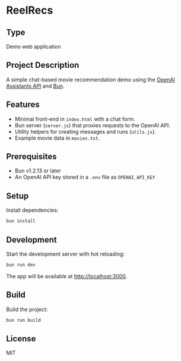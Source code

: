 # ReelRecs

## Type

Demo web application

## Project Description

A simple chat-based movie recommendation demo using the [OpenAI Assistants API](https://platform.openai.com/docs/assistants) and [Bun](https://bun.sh).

## Features

- Minimal front-end in `index.html` with a chat form.
- Bun server (`server.js`) that proxies requests to the OpenAI API.
- Utility helpers for creating messages and runs (`utils.js`).
- Example movie data in `movies.txt`.

## Prerequisites

- Bun v1.2.13 or later
- An OpenAI API key stored in a `.env` file as `OPENAI_API_KEY`

## Setup

Install dependencies:

```bash
bun install
```

## Development

Start the development server with hot reloading:

```bash
bun run dev
```

The app will be available at [http://localhost:3000](http://localhost:3000).

## Build

Build the project:

```bash
bun run build
```

## License

MIT

